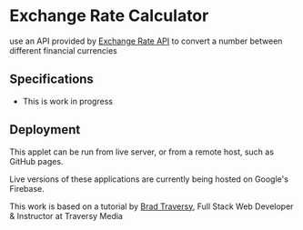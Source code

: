 # Exchange Rate Calculator

use an API provided by [Exchange Rate API](https://www.exchangerate-api.com/) to convert a number between different financial currencies

## Specifications

* This is work in progress

## Deployment

This applet can be run from live server, or from a remote host, such as GitHub pages.

Live versions of these applications are currently being hosted on Google's Firebase.

This work is based on a tutorial by [Brad Traversy](https://www.udemy.com/user/brad-traversy/), Full Stack Web Developer & Instructor at Traversy Media

